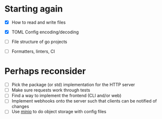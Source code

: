 # Starting again

- [x] How to read and write files
- [x] TOML Config encoding/decoding
- [ ] File structure of go projects
- [ ] Formatters, linters, CI


# Perhaps reconsider

- [ ] Pick the package (or std) implementation for the HTTP server
- [ ] Make sure requests work through tests
- [ ] Find a way to implement the frontend (CLI and/or web)
- [ ] Implement webhooks onto the server such that clients can be notified of changes
- [ ] Use [minio](https://github.com/minio/minio-go/) to do object storage with config files
